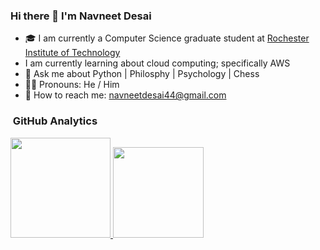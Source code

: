 ### Hi there 👋 I'm Navneet Desai

- 🎓 I am currently a Computer Science graduate student at [Rochester Institute of Technology](https://www.rit.edu/study/computer-science-ms)
- I am currently learning about cloud computing; specifically AWS
- 💬 Ask me about Python | Philosphy | Psychology | Chess
- 🧔🏻 Pronouns: He / Him
- 📧 How to reach me: <a href="mailto:navneetdesai44@gmail.com">navneetdesai44@gmail.com</a>

### &nbsp;GitHub Analytics

<p align="left">
<a href="https://github.com/navneetdesai">
  <img height="160em" src="https://github-readme-stats-eight-theta.vercel.app/api?username=navneetdesai&show_icons=true&theme=apprentice&include_all_commits=true&count_private=true"/>

  <img height="145em" src="https://github-readme-stats-eight-theta.vercel.app/api/top-langs/?username=navneetdesai&layout=compact&langs_count=8&theme=apprentice"/>
 </a>
</p>